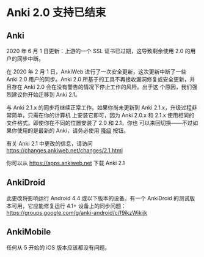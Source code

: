 # Anki 2.0 支持已结束

<h2>Anki</h2>

2020 年 6 月 1 日更新：上游的一个 SSL 证书已过期，这导致剩余使用 2.0 的用户的同步中断。

在 2020 年 2 月 1 日，AnkiWeb 进行了一次安全更新，这次更新中断了一些 Anki 2.0 用户的同步。Anki 2.0
所基于的工具不再接收漏洞修复或安全更新，并且存在 Anki 2.0 会在没有警告的情况下停止工作的风险。出于这
个原因，我们强烈建议你开始迁移到 Anki 2.1。

与 Anki 2.1.x 的同步将继续正常工作。如果你尚未更新到 Anki 2.1.x，升级过程非常简单，只需在你的计算机
上安装它即可，因为 Anki 2.0.x 和 2.1.x 使用相同的文件格式。即使你在不同的位置安装了 2.0 和 2.1，你也
可以来回切换——不过如果你使用的是最新的 Anki，请务必使用 [降级](https://changes.ankiweb.net) 按钮。

有关 Anki 2.1 中更改的信息，请访问 <https://changes.ankiweb.net/changes/2.1.html>

你可以从 <https://apps.ankiweb.net> 下载 Anki 2.1

<h2>AnkiDroid</h2>

此更改将影响运行 Android 4.4 或以下版本的设备。有一个 AnkiDroid 的测试版本可用，它应能修复运行 4.1+
设备上的同步问题：<https://groups.google.com/g/anki-android/c/f9ikzWikjjk>

<h2>AnkiMobile</h2>

任何从 5 开始的 iOS 版本应该都没有问题。
